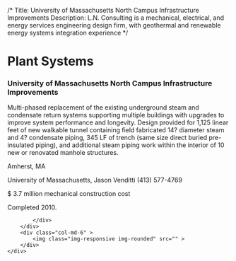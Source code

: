 /*
Title: University of Massachusetts North Campus Infrastructure Improvements
Description: L.N. Consulting is a mechanical, electrical, and energy services engineering design firm, with geothermal and renewable energy systems integration experience
*/

# Plant Systems

<div>
	<div class="row">
		<div class="col-md-6" >
			<div class="well" >
				<h3>University of Massachusetts North Campus Infrastructure Improvements</h3>
				<p>
   
   Multi-phased replacement of the existing underground steam and condensate return systems supporting multiple buildings with upgrades to improve system performance and longevity.  Design provided for 1,125 linear feet of new walkable tunnel containing field fabricated 14? diameter steam and 4? condensate piping, 345 LF of trench (same size direct buried pre-insulated piping), and additional steam piping work within the interior of 10 new or renovated manhole structures.
</p>
				<p>Amherst, MA</p>
				<p>University of Massachusetts, Jason Venditti (413) 577-4769</p>
				<p></p>
				<p></p>
				<p>$ 3.7 million mechanical construction cost</p>
				<p>Completed 2010.</p>
				<p></p>
				
			</div>
		</div>
		<div class="col-md-6" >
			<img class="img-responsive img-rounded" src="" >
		</div>
	</div>
</div>